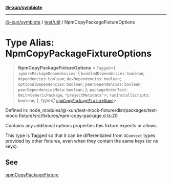 [**@-xun/symbiote**](../../../README.md)

***

[@-xun/symbiote](../../../README.md) / [test/util](../README.md) / NpmCopyPackageFixtureOptions

# Type Alias: NpmCopyPackageFixtureOptions

> **NpmCopyPackageFixtureOptions** = `Tagged`\<\{ `ignorePackageDependencies`: \{ `bundledDependencies`: `boolean`; `dependencies`: `boolean`; `devDependencies`: `boolean`; `optionalDependencies`: `boolean`; `peerDependencies`: `boolean`; `peerDependenciesMeta`: `boolean`; \}; `packageUnderTest`: `Omit`\<`GenericPackage`, `"projectMetadata"`\>; `runInstallScripts`: `boolean`; \}, *typeof* [`npmCopyPackageFixtureName`](../variables/npmCopyPackageFixtureName.md)\>

Defined in: node\_modules/@-xun/test-mock-fixture/dist/packages/test-mock-fixture/src/fixtures/npm-copy-package.d.ts:20

Contains any additional options properties this fixture expects or allows.

This type is Tagged so that it can be differentiated from `XContext`
types provided by other fixtures, even when they contain the same keys (or no
keys).

## See

[npmCopyPackageFixture](../functions/npmCopyPackageFixture.md)
